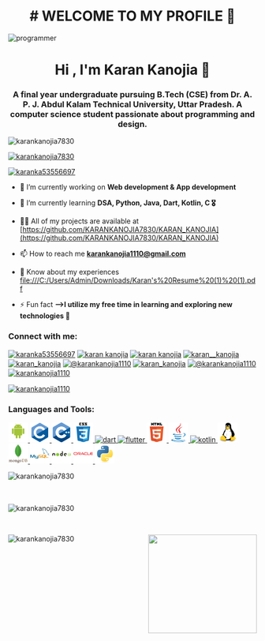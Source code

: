 <h1 align="center"># WELCOME TO MY PROFILE 👋 </h1>

   ![programmer](https://user-images.githubusercontent.com/86140822/139723548-6ad71238-a88a-4926-a9aa-92d8e080ab8a.gif) 


<h1 align="center">Hi , I'm Karan Kanojia 👋</h1>
  
<h3 align="center">A final year undergraduate pursuing B.Tech (CSE) from Dr. A. P. J. Abdul Kalam Technical University, Uttar Pradesh. A computer science student passionate about programming and design.</h3>

<p align="left"> <img src="https://komarev.com/ghpvc/?username=karankanojia7830&label=Profile%20views&color=0e75b6&style=flat" alt="karankanojia7830" /> </p>

<p align="left"> <a href="https://github.com/ryo-ma/github-profile-trophy"><img src="https://github-profile-trophy.vercel.app/?username=karankanojia7830" alt="karankanojia7830" /></a> </p>

<p align="left"> <a href="https://twitter.com/karanka53556697" target="blank"><img src="https://img.shields.io/twitter/follow/karanka53556697?logo=twitter&style=for-the-badge" alt="karanka53556697" /></a> </p>

- 🔭 I’m currently working on **Web development & App development**

- 🌱 I’m currently learning **DSA, Python, Java, Dart, Kotlin, C 🎖️**

- 👨‍💻 All of my projects are available at [https://github.com/KARANKANOJIA7830/KARAN_KANOJIA](https://github.com/KARANKANOJIA7830/KARAN_KANOJIA)

- 📫 How to reach me **karankanojia1110@gmail.com**

- 📄 Know about my experiences [file:///C:/Users/Admin/Downloads/Karan's%20Resume%20(1)%20(1).pdf](file:///C:/Users/Admin/Downloads/Karan's%20Resume%20(1)%20(1).pdf)

- ⚡ Fun fact **-->I utilize my free time in learning and exploring new technologies 🤩**

<h3 align="left">Connect with me:</h3>
<p align="left">
<a href="https://twitter.com/karanka53556697" target="blank"><img align="center" src="https://raw.githubusercontent.com/rahuldkjain/github-profile-readme-generator/master/src/images/icons/Social/twitter.svg" alt="karanka53556697" height="30" width="40" /></a>
<a href="https://linkedin.com/in/karan kanojia" target="blank"><img align="center" src="https://raw.githubusercontent.com/rahuldkjain/github-profile-readme-generator/master/src/images/icons/Social/linked-in-alt.svg" alt="karan kanojia" height="30" width="40" /></a>
<a href="https://fb.com/karan kanojia" target="blank"><img align="center" src="https://raw.githubusercontent.com/rahuldkjain/github-profile-readme-generator/master/src/images/icons/Social/facebook.svg" alt="karan kanojia" height="30" width="40" /></a>
<a href="https://instagram.com/karan__kanojia" target="blank"><img align="center" src="https://raw.githubusercontent.com/rahuldkjain/github-profile-readme-generator/master/src/images/icons/Social/instagram.svg" alt="karan__kanojia" height="30" width="40" /></a>
<a href="https://www.codechef.com/users/karan_kanojia" target="blank"><img align="center" src="https://cdn.jsdelivr.net/npm/simple-icons@3.1.0/icons/codechef.svg" alt="karan_kanojia" height="30" width="40" /></a>
<a href="https://www.hackerrank.com/@karankanojia1110" target="blank"><img align="center" src="https://raw.githubusercontent.com/rahuldkjain/github-profile-readme-generator/master/src/images/icons/Social/hackerrank.svg" alt="@karankanojia1110" height="30" width="40" /></a>
<a href="https://www.leetcode.com/karan_kanojia" target="blank"><img align="center" src="https://raw.githubusercontent.com/rahuldkjain/github-profile-readme-generator/master/src/images/icons/Social/leet-code.svg" alt="karan_kanojia" height="30" width="40" /></a>
<a href="https://www.hackerearth.com/@karankanojia1110" target="blank"><img align="center" src="https://raw.githubusercontent.com/rahuldkjain/github-profile-readme-generator/master/src/images/icons/Social/hackerearth.svg" alt="@karankanojia1110" height="30" width="40" /></a>
<a href="https://auth.geeksforgeeks.org/user/karankanojia1110" target="blank"><img align="center" src="https://raw.githubusercontent.com/rahuldkjain/github-profile-readme-generator/master/src/images/icons/Social/geeks-for-geeks.svg" alt="karankanojia1110" height="30" width="40" /></a>
</p> 
<a href="file:///C:/Users/ngtaeoin/Documents/KARAN%20KANOJIA/KARAN%20web%20site/index.html" target="blank"><img align="center" src="https://raw.githubusercontent.com/rahuldkjain/github-profile-readme-generator/master/src/images/icons/Social/geeks-for-geeks.svg" alt="karankanojia1110" height="30" width="40" /></a>
</p> 

<h3 align="left">Languages and Tools:</h3>
<p align="left"> <a href="https://developer.android.com" target="_blank"> <img src="https://raw.githubusercontent.com/devicons/devicon/master/icons/android/android-original-wordmark.svg" alt="android" width="40" height="40"/> </a> <a href="https://www.cprogramming.com/" target="_blank"> <img src="https://raw.githubusercontent.com/devicons/devicon/master/icons/c/c-original.svg" alt="c" width="40" height="40"/> </a> <a href="https://www.w3schools.com/cpp/" target="_blank"> <img src="https://raw.githubusercontent.com/devicons/devicon/master/icons/cplusplus/cplusplus-original.svg" alt="cplusplus" width="40" height="40"/> </a> <a href="https://www.w3schools.com/css/" target="_blank"> <img src="https://raw.githubusercontent.com/devicons/devicon/master/icons/css3/css3-original-wordmark.svg" alt="css3" width="40" height="40"/> </a> <a href="https://dart.dev" target="_blank"> <img src="https://www.vectorlogo.zone/logos/dartlang/dartlang-icon.svg" alt="dart" width="40" height="40"/> </a> <a href="https://flutter.dev" target="_blank"> <img src="https://www.vectorlogo.zone/logos/flutterio/flutterio-icon.svg" alt="flutter" width="40" height="40"/> </a> <a href="https://www.w3.org/html/" target="_blank"> <img src="https://raw.githubusercontent.com/devicons/devicon/master/icons/html5/html5-original-wordmark.svg" alt="html5" width="40" height="40"/> </a> <a href="https://www.java.com" target="_blank"> <img src="https://raw.githubusercontent.com/devicons/devicon/master/icons/java/java-original.svg" alt="java" width="40" height="40"/> </a> <a href="https://kotlinlang.org" target="_blank"> <img src="https://www.vectorlogo.zone/logos/kotlinlang/kotlinlang-icon.svg" alt="kotlin" width="40" height="40"/> </a> <a href="https://www.linux.org/" target="_blank"> <img src="https://raw.githubusercontent.com/devicons/devicon/master/icons/linux/linux-original.svg" alt="linux" width="40" height="40"/> </a> <a href="https://www.mongodb.com/" target="_blank"> <img src="https://raw.githubusercontent.com/devicons/devicon/master/icons/mongodb/mongodb-original-wordmark.svg" alt="mongodb" width="40" height="40"/> </a> <a href="https://www.mysql.com/" target="_blank"> <img src="https://raw.githubusercontent.com/devicons/devicon/master/icons/mysql/mysql-original-wordmark.svg" alt="mysql" width="40" height="40"/> </a> <a href="https://nodejs.org" target="_blank"> <img src="https://raw.githubusercontent.com/devicons/devicon/master/icons/nodejs/nodejs-original-wordmark.svg" alt="nodejs" width="40" height="40"/> </a> <a href="https://www.oracle.com/" target="_blank"> <img src="https://raw.githubusercontent.com/devicons/devicon/master/icons/oracle/oracle-original.svg" alt="oracle" width="40" height="40"/> </a> <a href="https://www.python.org" target="_blank"> <img src="https://raw.githubusercontent.com/devicons/devicon/master/icons/python/python-original.svg" alt="python" width="40" height="40"/> </a> </p>

<p><img align="left" src="https://github-readme-stats.vercel.app/api/top-langs?username=karankanojia7830&show_icons=true&locale=en&layout=compact" alt="karankanojia7830" /></p>
<br>
  <br>
  <br>
<p>&nbsp;<img align="left" src="https://github-readme-stats.vercel.app/api?username=karankanojia7830&show_icons=true&locale=en" alt="karankanojia7830" /></p>

  <br>
  <p><img align="right" src="https://i.redd.it/c18noamoqwj71.gif" width="220" height="200" </p>

<p><img align="left" src="https://github-readme-streak-stats.herokuapp.com/?user=karankanojia7830&" alt="karankanojia7830" /></p>

